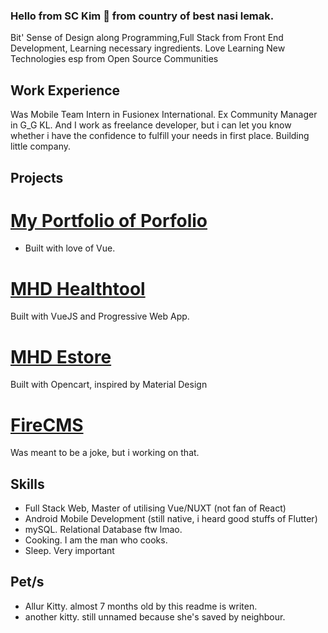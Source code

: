 ### Hello from SC Kim 👋 from country of best nasi lemak.

Bit' Sense of Design along Programming,Full Stack from Front End Development, Learning necessary ingredients. Love Learning New Technologies esp from Open Source Communities

## Work Experience

Was Mobile Team Intern in Fusionex International.
Ex Community Manager in G_G KL. 
And I work as freelance developer, but i can let you know whether i have the confidence to fulfill your needs in first place. Building little company.

## Projects

# [My Portfolio of Porfolio](https://saychunkim.github.io)
- Built with love of Vue.

# [MHD Healthtool](https://myhealthdriver.com/healthtool) 
 
Built with VueJS and Progressive Web App.

# [MHD Estore](https://myhealthdriver.com/estore/)

Built with Opencart, inspired by Material Design

# [FireCMS](https://github.com/SayChunKim/FireCMS)

Was meant to be a joke, but i working on that.

## Skills

- Full Stack Web, Master of utilising Vue/NUXT (not fan of React)
- Android Mobile Development (still native, i heard good stuffs of Flutter)
- mySQL. Relational Database ftw lmao.
- Cooking. I am the man who cooks.
- Sleep. Very important

## Pet/s

- Allur Kitty. almost 7 months old by this readme is writen.
- another kitty. still unnamed because she's saved by neighbour.


<!--
**SayChunKim/SayChunKim** is a ✨ _special_ ✨ repository because its `README.md` (this file) appears on your GitHub profile.

Here are some ideas to get you started:

- 🔭 I’m currently working on ...
- 🌱 I’m currently learning ...
- 👯 I’m looking to collaborate on ...
- 🤔 I’m looking for help with ...
- 💬 Ask me about ...
- 📫 How to reach me: ...
- 😄 Pronouns: ...
- ⚡ Fun fact: ...
-->
